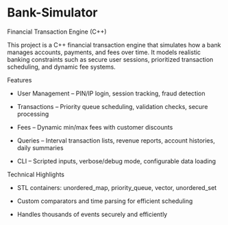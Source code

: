 # Bank-Simulator

Financial Transaction Engine (C++)

This project is a C++ financial transaction engine that simulates how a bank manages accounts, payments, and fees over time. It models realistic banking constraints such as secure user sessions, prioritized transaction scheduling, and dynamic fee systems. 

Features

* User Management – PIN/IP login, session tracking, fraud detection

* Transactions – Priority queue scheduling, validation checks, secure processing

* Fees – Dynamic min/max fees with customer discounts

* Queries – Interval transaction lists, revenue reports, account histories, daily summaries

* CLI – Scripted inputs, verbose/debug mode, configurable data loading

Technical Highlights

* STL containers: unordered_map, priority_queue, vector, unordered_set

* Custom comparators and time parsing for efficient scheduling

* Handles thousands of events securely and efficiently
